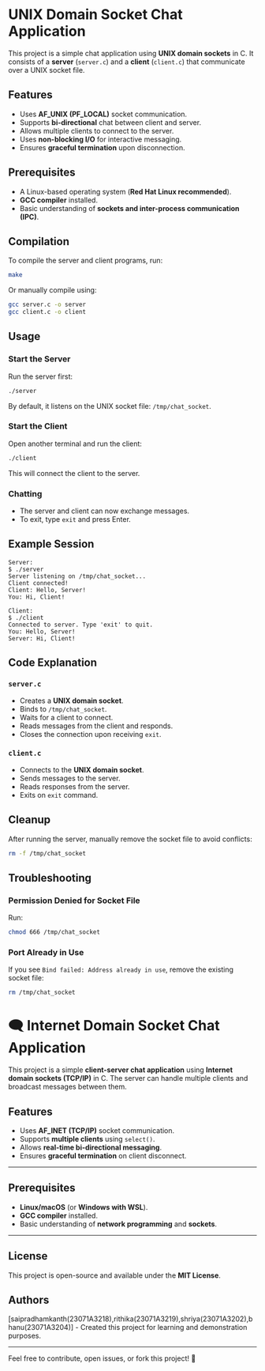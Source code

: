 # UNIX Domain Socket Chat Application

This project is a simple chat application using **UNIX domain sockets** in C. It consists of a **server** (`server.c`) and a **client** (`client.c`) that communicate over a UNIX socket file.

## Features
- Uses **AF_UNIX (PF_LOCAL)** socket communication.
- Supports **bi-directional** chat between client and server.
- Allows multiple clients to connect to the server.
- Uses **non-blocking I/O** for interactive messaging.
- Ensures **graceful termination** upon disconnection.

## Prerequisites
- A Linux-based operating system (**Red Hat Linux recommended**).
- **GCC compiler** installed.
- Basic understanding of **sockets and inter-process communication (IPC)**.

## Compilation
To compile the server and client programs, run:
```sh
make
```
Or manually compile using:
```sh
gcc server.c -o server
gcc client.c -o client
```

## Usage
### Start the Server
Run the server first:
```sh
./server
```
By default, it listens on the UNIX socket file: `/tmp/chat_socket`.

### Start the Client
Open another terminal and run the client:
```sh
./client
```
This will connect the client to the server.

### Chatting
- The server and client can now exchange messages.
- To exit, type `exit` and press Enter.

## Example Session
```
Server:
$ ./server
Server listening on /tmp/chat_socket...
Client connected!
Client: Hello, Server!
You: Hi, Client!
```

```
Client:
$ ./client
Connected to server. Type 'exit' to quit.
You: Hello, Server!
Server: Hi, Client!
```

## Code Explanation
### `server.c`
- Creates a **UNIX domain socket**.
- Binds to `/tmp/chat_socket`.
- Waits for a client to connect.
- Reads messages from the client and responds.
- Closes the connection upon receiving `exit`.

### `client.c`
- Connects to the **UNIX domain socket**.
- Sends messages to the server.
- Reads responses from the server.
- Exits on `exit` command.

## Cleanup
After running the server, manually remove the socket file to avoid conflicts:
```sh
rm -f /tmp/chat_socket
```

## Troubleshooting
### **Permission Denied for Socket File**
Run:
```sh
chmod 666 /tmp/chat_socket
```

### **Port Already in Use**
If you see `Bind failed: Address already in use`, remove the existing socket file:
```sh
rm /tmp/chat_socket
```
# 🗨️ Internet Domain Socket Chat Application  

This project is a simple **client-server chat application** using **Internet domain sockets (TCP/IP)** in C. The server can handle multiple clients and broadcast messages between them.

## Features  
- Uses **AF_INET (TCP/IP)** socket communication.  
- Supports **multiple clients** using `select()`.  
- Allows **real-time bi-directional messaging**.  
- Ensures **graceful termination** on client disconnect.  

---

## Prerequisites  
- **Linux/macOS** (or **Windows with WSL**).  
- **GCC compiler** installed.  
- Basic understanding of **network programming** and **sockets**.  

---

## License
This project is open-source and available under the **MIT License**.

## Authors
[saipradhamkanth(23071A3218),rithika(23071A3219),shriya(23071A3202),bhanu(23071A3204)] - Created this project for learning and demonstration purposes.

---
Feel free to contribute, open issues, or fork this project! 🚀
